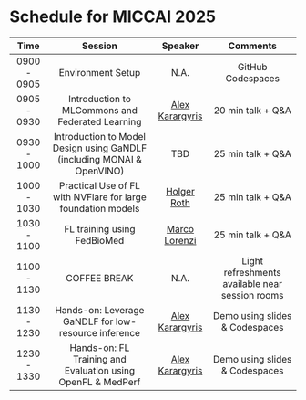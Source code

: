 # Schedule for MICCAI 2025

|   **Time**  |                               **Session**                              |   **Speaker**   |                   **Comments**                  |
|:-----------:|:----------------------------------------------------------------------:|:---------------:|:-----------------------------------------------:|
| 0900 - 0905 |                            Environment Setup                           |       N.A.      |                GitHub Codespaces                |
| 0905 - 0930 |            Introduction to MLCommons and Federated Learning            | [Alex Karargyris](https://www.linkedin.com/in/alexandroskarargyris/) |                20 min talk + Q&A                |
| 0930 - 1000 | Introduction to Model Design using GaNDLF (including MONAI & OpenVINO) |   TBD  |                25 min talk + Q&A                |
| 1000 - 1030 |      Practical Use of FL with NVFlare for large foundation models      |   [Holger Roth](https://research.nvidia.com/person/holger-roth)   |                25 min talk + Q&A                |
| 1030 - 1100 |                       FL training using FedBioMed                      |  [Marco Lorenzi](https://marcolorenzi.github.io/)  |                25 min talk + Q&A                |
| 1100 - 1130 |                              COFFEE BREAK                              |       N.A.      | Light refreshments available near session rooms |
| 1130 - 1230 |          Hands-on: Leverage GaNDLF for low-resource inference          |   [Alex Karargyris](https://www.linkedin.com/in/alexandroskarargyris/)  |          Demo using slides & Codespaces         |
| 1230 - 1330 |       Hands-on: FL Training and Evaluation using OpenFL & MedPerf      |   [Alex Karargyris](https://www.linkedin.com/in/alexandroskarargyris/)  |          Demo using slides & Codespaces         |
